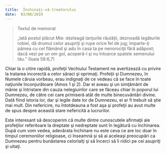 ```yaml
---
title:  Închinaţi-vă Creatorului
date:  03/08/2019
---
```


> <p>Textul de memorat</p>
> „Iată postul plăcut Mie: dezleagă lanţurile răutăţii, deznoadă legăturile robiei, dă drumul celor asupriţi şi rupe orice fel de jug; împarte-ţi pâinea cu cel flămând şi adu în casa ta pe nenorociţii fără adăpost; dacă vezi pe un om gol, acoperă-l şi nu întoarce spatele semenului tău.” (Isaia 58:6,7)

Chiar la o citire rapidă, profeţii Vechiului Testament ne avertizează cu privire la tratarea incorectă a celor săraci şi oprimaţi. Profeţii şi Dumnezeu, în Numele căruia vorbeau, erau indignaţi de ce vedeau că se face în toate naţiunile înconjurătoare (Amos 1 şi 2). Dar ei aveau şi un simţământ de mânie şi întristare din cauza nelegiuirilor care se făceau chiar în poporul lui Dumnezeu, de către cei care primiseră atât de multe binecuvântări divine. Dată fiind istoria lor, dar şi legile date lor de Dumnezeu, ei ar fi trebuit să ştie mai mult. Din nefericire, nu întotdeauna a fost aşa şi profeţii au avut multe de spus despre această stare nefericită a lucrurilor.

Este interesant să descoperim că multe dintre cunoscutele afirmaţii ale profeţilor referitoare la dreptate şi nedreptate sunt în legătură cu închinarea. După cum vom vedea, adevărata închinare nu este ceva ce are loc doar în timpul ceremoniilor religioase, ci înseamnă şi să ai aceleaşi preocupări ca Dumnezeu pentru bunăstarea celorlalţi şi să încerci să îi ridici pe cei asupriţi şi uitaţi.